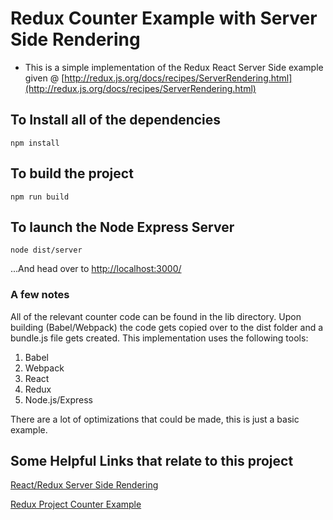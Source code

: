 # Redux Counter Example with Server Side Rendering

+ This is a simple implementation of the Redux React Server Side example given @ [http://redux.js.org/docs/recipes/ServerRendering.html](http://redux.js.org/docs/recipes/ServerRendering.html)
 
 
## To Install all of the dependencies ##
    npm install
    
## To build the project ##

    npm run build

## To launch the Node Express Server ##

    node dist/server
    
...And head over to [http://localhost:3000/](http://localhost:3000/)


### A few notes ###

All of the relevant counter code can be found in the lib directory. Upon building (Babel/Webpack) the code gets copied over to the dist folder and a bundle.js file gets created.
This implementation uses the following tools:

1. Babel
2. Webpack
3. React
4. Redux
5. Node.js/Express

There are a lot of optimizations that could be made, this is just a basic example.

## Some Helpful Links that relate to this project ##

[React/Redux Server Side Rendering](http://redux.js.org/docs/recipes/ServerRendering.html)

[Redux Project Counter Example](https://github.com/reactjs/redux/tree/master/examples/counter)






